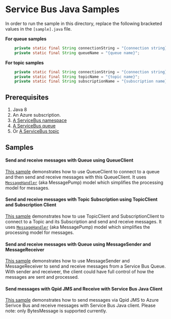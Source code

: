# Service Bus Java Samples
In order to run the sample in this directory, replace the following bracketed values in the `[sample].java` file.

**For queue samples**
```java
    private static final String connectionString = "{connection string}";
    private static final String queueName = "{queue name}";
```

**For topic samples**
```java
    private static final String connectionString = "{connection string}";
    private static final String topicName = "{topic name}";
    private static final String subscriptionName = "{subscription name}";
```

## Prerequisites
1. Java 8
2. An Azure subscription.
3. [A ServiceBus namespace](https://docs.microsoft.com/en-us/azure/service-bus-messaging/service-bus-create-namespace-portal)
4. [A ServiceBus queue](https://docs.microsoft.com/en-us/azure/service-bus-messaging/service-bus-dotnet-get-started-with-queues#2-create-a-queue-using-the-azure-portal)
5. Or [A ServiceBus topic](https://docs.microsoft.com/en-us/azure/service-bus-messaging/service-bus-dotnet-how-to-use-topics-subscriptions#1-create-a-namespace-using-the-azure-portal)

## Samples

#### Send and receive messages with Queue using QueueClient
[This sample](https://github.com/Azure/azure-service-bus/tree/master/samples/Java/src/com/microsoft/azure/servicebus/samples/BasicSendReceiveWithQueueClient.java) demonstrates how to use QueueClient to connect to a queue and then send and receive messages with this QueueClient. It uses [`MessageHandler`](https://docs.microsoft.com/en-us/java/api/com.microsoft.azure.servicebus._queue_client.registermessagehandler) (aka MessagePump) model which simplifies the processing model for messages.

#### Send and receive messages with Topic Subscription using TopicClient and Subscription Client
[This sample](https://github.com/Azure/azure-service-bus/tree/master/samples/Java/src/com/microsoft/azure/servicebus/samples/BasicSendReceiveWithTopicSubscriptionClient.java) demonstrates how to use TopicClient and SubscriptionClient to connect to a Topic and its Subscription and send and receive messages. It uses [`MessageHandler`](https://docs.microsoft.com/en-us/java/api/com.microsoft.azure.servicebus._subscription_client.registermessagehandler) (aka MessagePump) model which simplifies the processing model for messages.

#### Send and receive messages with Queue using MessageSender and MessageReceiver
[This sample](https://github.com/Azure/azure-service-bus/tree/master/samples/Java/src/com/microsoft/azure/servicebus/samples/SendReceiveWithMessageSenderReceiver.java) demonstrates how to use MessageSender and MessageReceiver to send and receive messages from a Service Bus Queue. With sender and receiveer, the client could have full control of how the messages are sent and processed.

#### Send messages with Qpid JMS and Receive with Service Bus Java Client
[This sample](https://github.com/Azure/azure-service-bus/blob/master/samples/Java/src/com/microsoft/azure/servicebus/samples/JmsInterop.java) demonstrates how to send messages via Qpid JMS to Azure Serivce Bus and receive messages with Service Bus Java client. Please note: only BytesMessage is supported currently.
